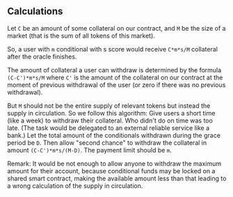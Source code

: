 ## Calculations

Let `C` be an amount of some collateral on our contract, and `M` be the size of a market (that is the sum of all tokens of this market).

So, a user with `m` conditional with s score would receive `C*m*s/M` collateral after the oracle finishes.

The amount of collateral a user can withdraw is determined by the formula `(C-C')*m*s/M` where `C'` is the amount of the collateral on our contract at the moment of previous withdrawal of the user (or zero if there was no previous withdrawal).

But `M` should not be the entire supply of relevant tokens but instead the supply in circulation. So we follow this algorithm: Give users a short time (like a week) to withdraw their collateral. Who didn't do on time was too late. (The task would be delegated to an external reliable service like a bank.) Let the total amount of the conditionals withdrawn during the grace period be `D`. Then allow "second chance" to withdraw the collateral in amount `(C-C')*m*s/(M-D)`. The payment limit should be `m`.

Remark: It would be not enough to allow anyone to withdraw the maximum amount for their account, because conditional funds may be locked on a shared smart contract, making the available amount less than that leading to a wrong calculation of the supply in circulation.
